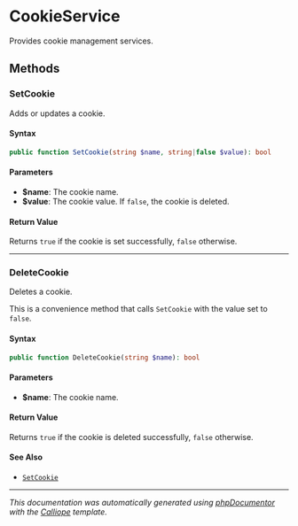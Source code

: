 # CookieService

Provides cookie management services.

## Methods

### SetCookie

Adds or updates a cookie.

#### Syntax

```php
public function SetCookie(string $name, string|false $value): bool
```

#### Parameters

- **$name**: The cookie name.
- **$value**: The cookie value. If `false`, the cookie is deleted.

#### Return Value

Returns `true` if the cookie is set successfully, `false` otherwise.

---

### DeleteCookie

Deletes a cookie.

This is a convenience method that calls `SetCookie` with the value set to
`false`.

#### Syntax

```php
public function DeleteCookie(string $name): bool
```

#### Parameters

- **$name**: The cookie name.

#### Return Value

Returns `true` if the cookie is deleted successfully, `false` otherwise.

#### See Also

- [`SetCookie`](#SetCookie)

---

*This documentation was automatically generated using [phpDocumentor](http://www.phpdoc.org/) with the [Calliope](https://github.com/DaphneWebFramework/Calliope) template.*
